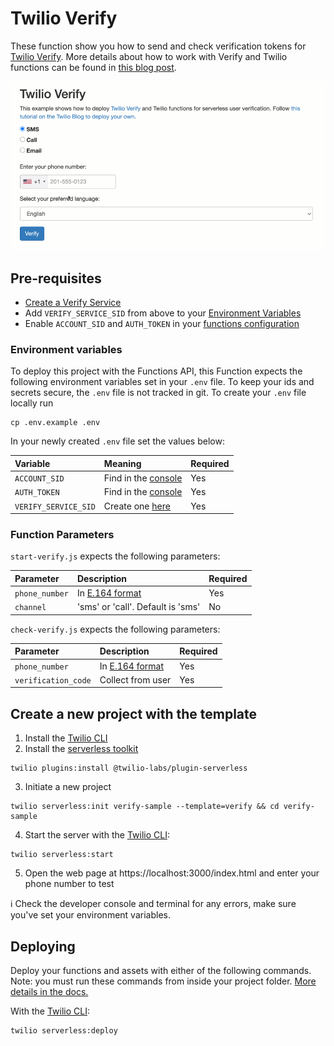# Twilio Verify

These function show you how to send and check verification tokens for [Twilio Verify](https://www.twilio.com/docs/verify/api). More details about how to work with Verify and Twilio functions can be found in [this blog post](https://www.twilio.com/blog/serverless-phone-verification).

![phone-verification-gif](https://github.com/robinske/serverless-phone-verification/blob/master/phone-verification.gif?raw=true)

## Pre-requisites

- [Create a Verify Service](https://www.twilio.com/console/verify/services)
- Add `VERIFY_SERVICE_SID` from above to your [Environment Variables](https://www.twilio.com/console/functions/configure)
- Enable `ACCOUNT_SID` and `AUTH_TOKEN` in your [functions configuration](https://www.twilio.com/console/functions/configure)

### Environment variables

To deploy this project with the Functions API, this Function expects the following environment variables set in your `.env` file. To keep your ids and secrets secure, the `.env` file is not tracked in git. To create your `.env` file locally run

```shell
cp .env.example .env
```

In your newly created `.env` file set the values below:

| Variable             | Meaning                                                           | Required |
| :------------------- | :---------------------------------------------------------------- | :------- |
| `ACCOUNT_SID`        | Find in the [console](https://www.twilio.com/console)             | Yes      |
| `AUTH_TOKEN`         | Find in the [console](https://www.twilio.com/console)             | Yes      |
| `VERIFY_SERVICE_SID` | Create one [here](https://www.twilio.com/console/verify/services) | Yes      |

### Function Parameters

`start-verify.js` expects the following parameters:

| Parameter      | Description                                                       | Required |
| :------------- | :---------------------------------------------------------------- | :------- |
| `phone_number` | In [E.164 format](https://www.twilio.com/docs/glossary/what-e164) | Yes      |
| `channel`      | 'sms' or 'call'. Default is 'sms'                                 | No       |

`check-verify.js` expects the following parameters:

| Parameter           | Description                                                       | Required |
| :------------------ | :---------------------------------------------------------------- | :------- |
| `phone_number`      | In [E.164 format](https://www.twilio.com/docs/glossary/what-e164) | Yes      |
| `verification_code` | Collect from user                                                 | Yes      |

## Create a new project with the template

1. Install the [Twilio CLI](https://www.twilio.com/docs/twilio-cli/quickstart#install-twilio-cli)
2. Install the [serverless toolkit](https://www.twilio.com/docs/labs/serverless-toolkit/getting-started)

```shell
twilio plugins:install @twilio-labs/plugin-serverless
```

3. Initiate a new project

```
twilio serverless:init verify-sample --template=verify && cd verify-sample
```

4. Start the server with the [Twilio CLI](https://www.twilio.com/docs/twilio-cli/quickstart):

```
twilio serverless:start
```

5. Open the web page at https://localhost:3000/index.html and enter your phone number to test

ℹ️ Check the developer console and terminal for any errors, make sure you've set your environment variables.

## Deploying

Deploy your functions and assets with either of the following commands. Note: you must run these commands from inside your project folder. [More details in the docs.](https://www.twilio.com/docs/labs/serverless-toolkit)

With the [Twilio CLI](https://www.twilio.com/docs/twilio-cli/quickstart):

```
twilio serverless:deploy
```
